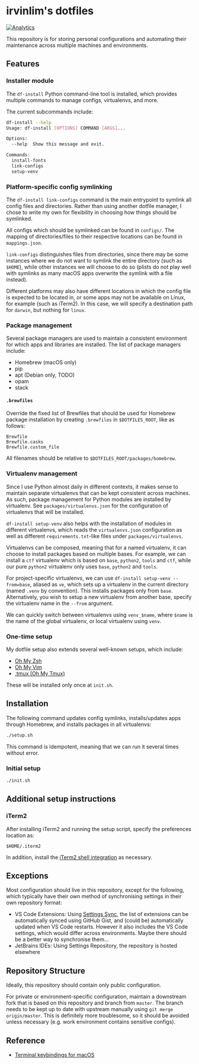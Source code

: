 # irvinlim's dotfiles

[![Analytics](https://gabeacon.irvinlim.com/UA-61872435-6/dotfiles/readme)](https://github.com/irvinlim/ga-beacon)

This repository is for storing personal configurations and automating their maintenance across multiple machines and environments.

## Features

### Installer module

The `df-install` Python command-line tool is installed, which provides multiple commands to manage configs, virtualenvs, and more.

The current subcommands include:

```sh
df-install --help
Usage: df-install [OPTIONS] COMMAND [ARGS]...

Options:
  --help  Show this message and exit.

Commands:
  install-fonts
  link-configs
  setup-venv
```

### Platform-specific config symlinking

The `df-install link-configs` command is the main entrypoint to symlink all config files and directories. Rather than using another dotfile manager, I chose to write my own for flexibility in choosing how things should be symlinked.

All configs which should be symlinked can be found in `configs/`. The mapping of directories/files to their respective locations can be found in `mappings.json`.

`link-configs` distinguishes files from directories, since there may be some instances where we do not want to symlink the entire directory (such as `$HOME`), while other instances we will choose to do so (plists do not play well with symlinks as many macOS apps overwrite the symlink with a file instead).

Different platforms may also have different locations in which the config file is expected to be located in, or some apps may not be available on Linux, for example (such as iTerm2). In this case, we will specify a destination path for `darwin`, but nothing for `linux`.

### Package management

Several package managers are used to maintain a consistent environment for which apps and libraries are installed. The list of package managers include:

- Homebrew (macOS only)
- pip
- apt (Debian only, TODO)
- opam
- stack

#### `.brewfiles`

Override the fixed list of Brewfiles that should be used for Homebrew package installation by creating `.brewfiles` in `$DOTFILES_ROOT`, like as follows:

```
Brewfile
Brewfile.casks
Brewfile.custom_file
```

All filenames should be relative to `$DOTFILES_ROOT/packages/homebrew`.

### Virtualenv management

Since I use Python almost daily in different contexts, it makes sense to maintain separate virtualenvs that can be kept consistent across machines. As such, package management for Python modules are installed by virtualenv. See `packages/virtualenvs.json` for the configuration of virtualenvs that will be installed.

`df-install setup-venv` also helps with the installation of modules in different virtualenvs, which reads the `virtualenvs.json` configuration as well as different `requirements.txt`-like files under `packages/virtualenvs`.

Virtualenvs can be composed, meaning that for a named virtualenv, it can choose to install packages based on multiple bases. For example, we can install a `ctf` virtualenv which is based on `base`, `python2`, `tools` and `ctf`, while our pure `python2` virtualenv only uses `base`, `python2` and `tools`.

For project-specific virtualenvs, we can use `df-install setup-venv --from=base`, aliased as `ve`, which sets up a virtualenv in the current directory (named `.venv` by convention). This installs packages only from `base`. Alternatively, you wish to setup a new virtualenv from another base, specify the virtualenv name in the `--from` argument.

We can quickly switch between virtualenvs using `venv_$name`, where `$name` is the name of the global virtualenv, or local virtualenv using `venv`.

### One-time setup

My dotfile setup also extends several well-known setups, which include:

- [Oh My Zsh](https://github.com/robbyrussell/oh-my-zsh)
- [Oh My Vim](https://github.com/liangxianzhe/oh-my-vim)
- [.tmux (Oh My Tmux)](https://github.com/gpakosz/.tmux)

These will be installed only once at `init.sh`.

## Installation

The following command updates config symlinks, installs/updates apps through Homebrew, and installs packages in all virtualenvs:

```sh
./setup.sh
```

This command is idempotent, meaning that we can run it several times without error.

### Initial setup

```sh
./init.sh
```

## Additional setup instructions

### iTerm2

After installing iTerm2 and running the setup script, specify the preferences location as:

```
$HOME/.iterm2
```

In addition, install the [iTerm2 shell integration](https://www.iterm2.com/documentation-shell-integration.html) as necessary.

## Exceptions

Most configuration should live in this repository, except for the following, which typically have their own method of synchronising settings in their own repository format:

- VS Code Extensions: Using [Settings Sync](https://marketplace.visualstudio.com/items?itemName=Shan.code-settings-sync), the list of extensions can be automatically synced using GitHub Gist, and (could be) automatically updated when VS Code restarts. However it also includes the VS Code settings, which would differ across environments. Maybe there should be a better way to synchronise them...
- JetBrains IDEs: Using Settings Repository, the repository is hosted elsewhere

## Repository Structure

Ideally, this repository should contain only public configuration.

For private or environment-specific configuration, maintain a downstream fork that is based on this repository and branch from `master`. The branch needs to be kept up to date with upstream manually using `git merge origin/master`. This is definitely more troublesome, so it should be avoided unless necessary (e.g. work environment contains sensitive configs).

## Reference

- [Terminal keybindings for macOS](https://stackoverflow.com/a/29403520/2037090)

